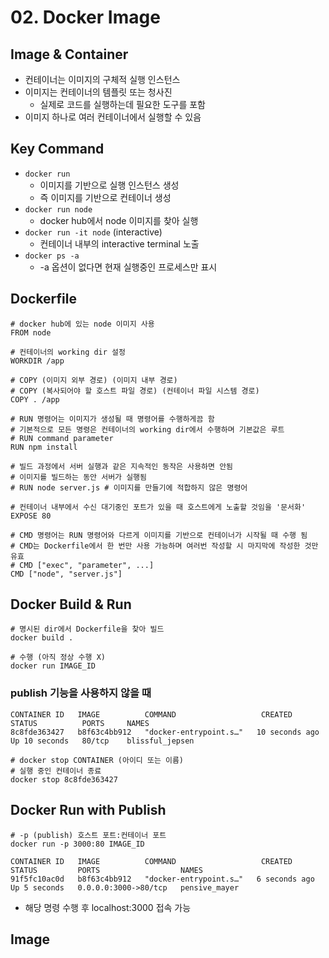 # 02. Docker Image

## Image & Container
* 컨테이너는 이미지의 구체적 실행 인스턴스
* 이미지는 컨테이너의 템플릿 또는 청사진
  * 실제로 코드를 실행하는데 필요한 도구를 포함
* 이미지 하나로 여러 컨테이너에서 실행할 수 있음

## Key Command
* `docker run`
  * 이미지를 기반으로 실행 인스턴스 생성
  * 즉 이미지를 기반으로 컨테이너 생성
* `docker run node`
  * docker hub에서 node 이미지를 찾아 실행
* `docker run -it node` (interactive)
  * 컨테이너 내부의 interactive terminal 노출
* `docker ps -a`
  * -a 옵션이 없다면 현재 실행중인 프로세스만 표시

## Dockerfile

```Docker
# docker hub에 있는 node 이미지 사용
FROM node 

# 컨테이너의 working dir 설정
WORKDIR /app

# COPY (이미지 외부 경로) (이미지 내부 경로)
# COPY (복사되어야 할 호스트 파일 경로) (컨테이너 파일 시스템 경로)
COPY . /app 

# RUN 명령어는 이미지가 생성될 때 명령어를 수행하게끔 함
# 기본적으로 모든 명령은 컨테이너의 working dir에서 수행하며 기본값은 루트
# RUN command parameter
RUN npm install 

# 빌드 과정에서 서버 실행과 같은 지속적인 동작은 사용하면 안됨
# 이미지를 빌드하는 동안 서버가 실행됨
# RUN node server.js # 이미지를 만들기에 적합하지 않은 명령어

# 컨테이너 내부에서 수신 대기중인 포트가 있을 때 호스트에게 노출할 것임을 '문서화'
EXPOSE 80

# CMD 명령어는 RUN 명령어와 다르게 이미지를 기반으로 컨테이너가 시작될 때 수행 됨
# CMD는 Dockerfile에서 한 번만 사용 가능하며 여러번 작성할 시 마지막에 작성한 것만 유효
# CMD ["exec", "parameter", ...]
CMD ["node", "server.js"]
```
## Docker Build & Run
```console
# 명시된 dir에서 Dockerfile을 찾아 빌드
docker build . 

# 수행 (아직 정상 수행 X)
docker run IMAGE_ID
```

### publish 기능을 사용하지 않을 때
```Console
CONTAINER ID   IMAGE          COMMAND                   CREATED          STATUS          PORTS     NAMES
8c8fde363427   b8f63c4bb912   "docker-entrypoint.s…"   10 seconds ago   Up 10 seconds   80/tcp    blissful_jepsen
```

```Console
# docker stop CONTAINER (아이디 또는 이름)
# 실행 중인 컨테이너 종료
docker stop 8c8fde363427
```

## Docker Run with Publish
```console
# -p (publish) 호스트 포트:컨테이너 포트
docker run -p 3000:80 IMAGE_ID
```
```console
CONTAINER ID   IMAGE          COMMAND                   CREATED         STATUS         PORTS                  NAMES
91f5fc10ac0d   b8f63c4bb912   "docker-entrypoint.s…"   6 seconds ago   Up 5 seconds   0.0.0.0:3000->80/tcp   pensive_mayer
```
* 해당 명령 수행 후 localhost:3000 접속 가능

## Image
